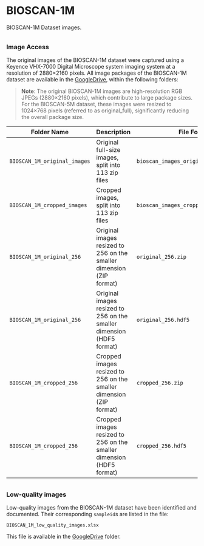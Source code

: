 # BIOSCAN-1M

BIOSCAN-1M Dataset images. 

###### <h3> Image Access
The original images of the BIOSCAN-1M dataset were captured using a Keyence VHX-7000 Digital Microscope system imaging system at a resolution of 2880×2160 pixels. 
All image packages of the BIOSCAN-1M dataset are available in the [GoogleDrive](https://drive.google.com/drive/u/1/folders/1kD9cXuQ1FdL30etp7sjy_Gs_NAAJ3EXI),
within the following folders:



> **Note**: The original BIOSCAN-1M images are high-resolution RGB JPEGs (2880×2160 pixels), which contribute to large package sizes.
For the BIOSCAN-5M dataset, these images were resized to 1024×768 pixels (referred to as original_full), significantly reducing the overall package size.

| **Folder Name**              | **Description**                                                           | **File Format / Name**                                |
|-----------------------------|---------------------------------------------------------------------------|--------------------------------------------------------|
| `BIOSCAN_1M_original_images` | Original full-size images, split into 113 zip files                       | `bioscan_images_original_full_part{1..113}.zip`        |
| `BIOSCAN_1M_cropped_images`  | Cropped images, split into 113 zip files                                  | `bioscan_images_cropped_full_part{1..113}.zip`         |
| `BIOSCAN_1M_original_256`    | Original images resized to 256 on the smaller dimension (ZIP format)      | `original_256.zip`                                     |
| `BIOSCAN_1M_original_256`    | Original images resized to 256 on the smaller dimension (HDF5 format)     | `original_256.hdf5`                                    |
| `BIOSCAN_1M_cropped_256`     | Cropped images resized to 256 on the smaller dimension (ZIP format)       | `cropped_256.zip`                                      |
| `BIOSCAN_1M_cropped_256`     | Cropped images resized to 256 on the smaller dimension (HDF5 format)      | `cropped_256.hdf5`                                     |


###### <h3> Low-quality images
Low-quality images from the BIOSCAN-1M dataset have been identified and documented. Their corresponding `sampleid`s are listed in the file:

`BIOSCAN_1M_low_quality_images.xlsx`

This file is available in the [GoogleDrive](https://drive.google.com/drive/u/1/folders/1kD9cXuQ1FdL30etp7sjy_Gs_NAAJ3EXI) folder.



